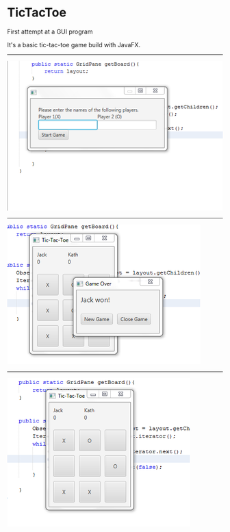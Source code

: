 # TicTacToe
First attempt at a GUI program 

It's a basic tic-tac-toe game build with JavaFX.
***
![Demo Pic](https://github.com/Chen-Jack/TicTacToe/blob/master/1.png)
***
![Demo Pic](https://github.com/Chen-Jack/TicTacToe/blob/master/2.png)
***
![Demo Pic](https://github.com/Chen-Jack/TicTacToe/blob/master/3.png)
